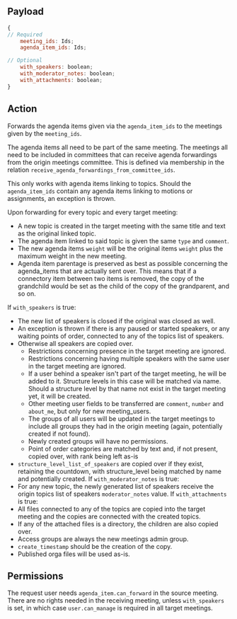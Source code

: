 ## Payload
```js
{
// Required
    meeting_ids: Ids;
    agenda_item_ids: Ids;

// Optional
    with_speakers: boolean;
    with_moderator_notes: boolean;
    with_attachments: boolean;
}
```

## Action
Forwards the agenda items given via the `agenda_item_ids` to the meetings given by the `meeting_ids`.

The agenda items all need to be part of the same meeting.
The meetings all need to be included in committees that can receive agenda forwardings from the origin meetings committee. This is defined via membership in the relation `receive_agenda_forwardings_from_committee_ids`.

This only works with agenda items linking to topics.
Should the `agenda_item_ids` contain any agenda items linking to motions or assignments, an exception is thrown.

Upon forwarding for every topic and every target meeting:
- A new topic is created in the target meeting with the same title and text as the original linked topic.
- The agenda item linked to said topic is given the same `type` and `comment`.
- The new agenda items `weight` will be the original items `weight` plus the maximum weight in the new meeting.
- Agenda item parentage is preserved as best as possible concerning the agenda_items that are actually sent over. This means that if a connectory item between two items is removed, the copy of the grandchild would be set as the child of the copy of the grandparent, and so on.

If `with_speakers` is true:
- The new list of speakers is closed if the original was closed as well.
- An exception is thrown if there is any paused or started speakers, or any waiting points of order, connected to any of the topics list of speakers.
- Otherwise all speakers are copied over.
   - Restrictions concerning presence in the target meeting are ignored.
   - Restrictions concerning having multiple speakers with the same user in the target meeting are ignored.
   - If a user behind a speaker isn't part of the target meeting, he will be added to it. Structure levels in this case will be matched via name. Should a structure level by that name not exist in the target meeting yet, it will be created.
   - Other meeting user fields to be transferred are `comment`, `number` and `about_me`, but only for new meeting_users.
   - The groups of all users will be updated in the target meetings to include all groups they had in the origin meeting (again, potentially created if not found).
   - Newly created groups will have no permissions.
   - Point of order categories are matched by text and, if not present, copied over, with rank being left as-is
- `structure_level_list_of_speakers` are copied over if they exist, retaining the countdown, with structure_level being matched by name and potentially created.
If `with_moderator_notes` is true:
- For any new topic, the newly generated list of speakers receive the origin topics list of speakers `moderator_notes` value.
If `with_attachments` is true:
- All files connected to any of the topics are copied into the target meeting and the copies are connected with the created topics.
- If any of the attached files is a directory, the children are also copied over.
- Access groups are always the new meetings admin group.
- `create_timestamp` should be the creation of the copy.
- Published orga files will be used as-is.

## Permissions
The request user needs `agenda_item.can_forward` in the source meeting. There are no rights needed in the receiving meeting, unless `with_speakers` is set, in which case `user.can_manage` is required in all target meetings.
